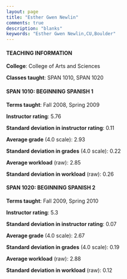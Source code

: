 ```yaml
---
layout: page
title: "Esther Gwen Newlin" 
comments: true
description: "blanks"
keywords: "Esther Gwen Newlin,CU,Boulder"
---
```

<head>
<script src="https://ajax.googleapis.com/ajax/libs/jquery/2.1.3/jquery.min.js"></script>
<script src="https://dl.dropboxusercontent.com/s/pc42nxpaw1ea4o9/highcharts.js?dl=0"></script>
<!-- <script src="../assets/js/highcharts.js"></script> -->
<style type="text/css">@font-face {
	font-family: "Bebas Neue";
	src: url(https://www.filehosting.org/file/details/544349/BebasNeue Regular.otf) format("opentype");
	}
	h1.Bebas { 
		font-family: "Bebas Neue", Verdana, Tahoma;
	}
</style>
</head>
	   
#### TEACHING INFORMATION

**College**: College of Arts and Sciences

**Classes taught**: SPAN 1010, SPAN 1020

#### SPAN 1010: BEGINNING SPANISH 1

**Terms taught**: Fall 2008, Spring 2009

**Instructor rating**: 5.76

**Standard deviation in instructor rating**: 0.11

**Average grade** (4.0 scale): 2.93

**Standard deviation in grades** (4.0 scale): 0.22

**Average workload** (raw): 2.85

**Standard deviation in workload** (raw): 0.26

#### SPAN 1020: BEGINNING SPANISH 2

**Terms taught**: Fall 2009, Spring 2010

**Instructor rating**: 5.3

**Standard deviation in instructor rating**: 0.07

**Average grade** (4.0 scale): 2.67

**Standard deviation in grades** (4.0 scale): 0.19

**Average workload** (raw): 2.88

**Standard deviation in workload** (raw): 0.12

